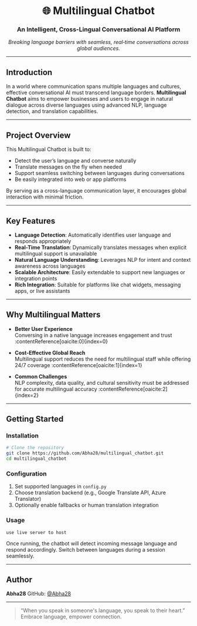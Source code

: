 
<h1 align="center">🌐 Multilingual Chatbot</h1>
<h3 align="center">An Intelligent, Cross-Lingual Conversational AI Platform</h3>

<p align="center">
  <em>Breaking language barriers with seamless, real‑time conversations across global audiences.</em>
</p>

---

##  Introduction

In a world where communication spans multiple languages and cultures, effective conversational AI must transcend language borders. **Multilingual Chatbot** aims to empower businesses and users to engage in natural dialogue across diverse languages using advanced NLP, language detection, and translation capabilities.

---

##  Project Overview

This Multilingual Chatbot is built to:

- Detect the user’s language and converse naturally
- Translate messages on the fly when needed
- Support seamless switching between languages during conversations
- Be easily integrated into web or app platforms

By serving as a cross-language communication layer, it encourages global interaction with minimal friction.

---

##  Key Features

- **Language Detection**: Automatically identifies user language and responds appropriately  
- **Real-Time Translation**: Dynamically translates messages when explicit multilingual support is unavailable  
- **Natural Language Understanding**: Leverages NLP for intent and context awareness across languages  
- **Scalable Architecture**: Easily extendable to support new languages or integration points  
- **Rich Integration**: Suitable for platforms like chat widgets, messaging apps, or live assistants

---

##  Why Multilingual Matters

- **Better User Experience**  
  Conversing in a native language increases engagement and trust :contentReference[oaicite:0]{index=0}

- **Cost-Effective Global Reach**  
  Multilingual support reduces the need for multilingual staff while offering 24/7 coverage :contentReference[oaicite:1]{index=1}

- **Common Challenges**  
  NLP complexity, data quality, and cultural sensitivity must be addressed for accurate multilingual accuracy :contentReference[oaicite:2]{index=2}

---

##  Getting Started

###  Installation

```bash
# Clone the repository
git clone https://github.com/Abha28/multilingual_chatbot.git
cd multilingual_chatbot
````

### Configuration

1. Set supported languages in `config.py`
2. Choose translation backend (e.g., Google Translate API, Azure Translator)
3. Optionally enable fallbacks or human translation integration

### Usage

```IDE
use live server to host
```

Once running, the chatbot will detect incoming message language and respond accordingly. Switch between languages during a session seamlessly.

---


## Author

**Abha28**
GitHub: [@Abha28](https://github.com/Abha28)

---

> “When you speak in someone's language, you speak to their heart.”
> Embrace language, empower connection.


